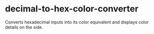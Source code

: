 # decimal-to-hex-color-converter
Converts hexadecimal inputs into its color equivalent and displays color details on the side.
